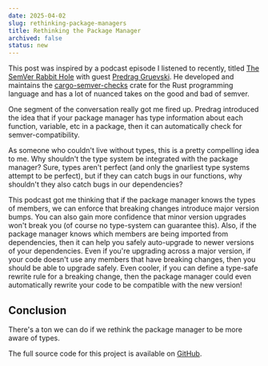 ```yaml
---
date: 2025-04-02
slug: rethinking-package-managers
title: Rethinking the Package Manager
archived: false
status: new
---
```


This post was inspired by a podcast episode I listened to recently, titled <a href="https://podcasts.apple.com/us/podcast/the-semver-rabbit-hole-with-predrag-gruevski/id1602572955?i=1000627543462" target="_blank">The SemVer Rabbit Hole</a> with guest <a href="https://predr.ag" target="_blank">Predrag Gruevski</a>. He developed and maintains the <a href="https://github.com/obi1kenobi/cargo-semver-checks" target="_blank">cargo-semver-checks</a> crate for the Rust programming language and has a lot of nuanced takes on the good and bad of semver.

One segment of the conversation really got me fired up. Predrag introduced the idea that if your package manager has type information about each function, variable, etc in a package, then it can automatically check for semver-compatibility.

As someone who couldn't live without types, this is a pretty compelling idea to me. Why shouldn't the type system be integrated with the package manager? Sure, types aren't perfect (and only the gnarliest type systems attempt to be perfect), but if they can catch bugs in our functions, why shouldn't they also catch bugs in our dependencies?

This podcast got me thinking that if the package manager knows the types of members, we can enforce that breaking changes introduce major version bumps. You can also gain more confidence that minor version upgrades won't break you (of course no type-system can guarantee this). Also, if the package manager knows which members are being imported from dependencies, then it can help you safely auto-upgrade to newer versions of your dependencies. Even if you're upgrading across a major version, if your code doesn't use any members that have breaking changes, then you should be able to upgrade safely. Even cooler, if you can define a type-safe rewrite rule for a breaking change, then the package manager could even automatically rewrite your code to be compatible with the new version!

## Conclusion

There's a ton we can do if we rethink the package manager to be more aware of types.

The full source code for this project is available on <a href="https://github.com/gregorybchris/myxa" target="_blank">GitHub</a>.
